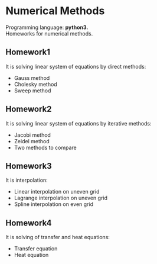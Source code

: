 # Numerical Methods
Programming language: **python3.**<br/>
Homeworks for numerical methods.<br/>
## Homework1
It is solving linear system of equations by direct methods:
+ Gauss method
+ Cholesky method
+ Sweep method
## Homework2
It is solving linear system of equations by iterative methods:
+ Jacobi method
+ Zeidel method
+ Two methods to compare
## Homework3
It is interpolation:
+ Linear interpolation on uneven grid
+ Lagrange interpolation on uneven grid
+ Spline interpolation on even grid
## Homework4
It is solving of transfer and heat equations:
+ Transfer equation
+ Heat equation
